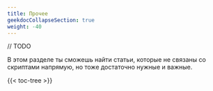 ```yaml
---
title: Прочее
geekdocCollapseSection: true
weight: -40
---
```


// TODO

В этом разделе ты сможешь найти статьи, которые не связаны со скриптами напрямую, но тоже
достаточно нужные и важные.

{{< toc-tree >}}